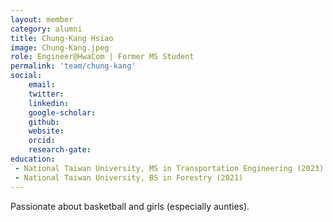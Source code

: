 ```yaml
---
layout: member
category: alumni
title: Chung-Kang Hsiao
image: Chung-Kang.jpeg
role: Engineer@HwaCom | Former MS Student
permalink: 'team/chung-kang'
social:
    email:
    twitter: 
    linkedin: 
    google-scholar: 
    github: 
    website: 
    orcid: 
    research-gate: 
education:
 - National Taiwan University, MS in Transportation Engineering (2023)
 - National Taiwan University, BS in Forestry (2021)
---
```


Passionate about basketball and girls (especially aunties).
